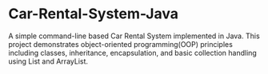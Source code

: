 # Car-Rental-System-Java
A simple command-line based Car Rental System implemented in Java. This project demonstrates object-oriented programming(OOP) principles including classes, inheritance, encapsulation, and basic collection handling using List and ArrayList.
